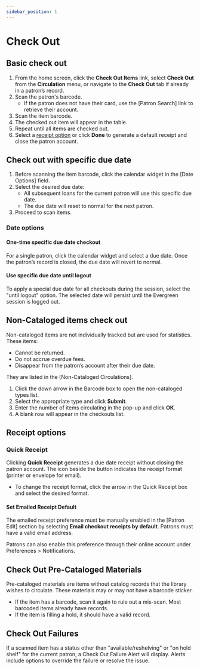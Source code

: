 ```yaml
---
sidebar_position: 1
---
```


# Check Out

## Basic check out



1. From the home screen, click the **Check Out Items** link, select **Check Out** from the **Circulation** menu, or navigate to the **Check Out** tab if already in a patron’s record.
2. Scan the patron's barcode.
   - If the patron does not have their card, use the [Patron Search] link to retrieve their account.
3. Scan the item barcode.
4. The checked out item will appear in the table.
5. Repeat until all items are checked out.
6. Select a [receipt option](#receipt-options) or click **Done** to generate a default receipt and close the patron account.

## Check out with specific due date

1. Before scanning the item barcode, click the calendar widget in the [Date Options] field.
2. Select the desired due date:
   - All subsequent loans for the current patron will use this specific due date.
   - The due date will reset to normal for the next patron.
3. Proceed to scan items.



### Date options

#### One-time specific due date checkout

For a single patron, click the calendar widget and select a due date. Once the patron’s record is closed, the due date will revert to normal.

#### Use specific due date until logout

To apply a special due date for all checkouts during the session, select the "until logout" option. The selected date will persist until the Evergreen session is logged out.

## Non-Cataloged items check out

Non-cataloged items are not individually tracked but are used for statistics. These items:

- Cannot be returned.
- Do not accrue overdue fees.
- Disappear from the patron’s account after their due date.

They are listed in the [Non-Cataloged Circulations].

1. Click the down arrow in the Barcode box to open the non-cataloged types list.
2. Select the appropriate type and click **Submit**.
3. Enter the number of items circulating in the pop-up and click **OK**.
4. A blank row will appear in the checkouts list.



## Receipt options

### Quick Receipt

Clicking **Quick Receipt** generates a due date receipt without closing the patron account. The icon beside the button indicates the receipt format (printer or envelope for email).

- To change the receipt format, click the arrow in the Quick Receipt box and select the desired format.

#### Set Emailed Receipt Default

The emailed receipt preference must be manually enabled in the [Patron Edit] section by selecting **Email checkout receipts by default**. Patrons must have a valid email address.

Patrons can also enable this preference through their online account under Preferences > Notifications.

## Check Out Pre-Cataloged Materials

Pre-cataloged materials are items without catalog records that the library wishes to circulate. These materials may or may not have a barcode sticker.

- If the item has a barcode, scan it again to rule out a mis-scan. Most barcoded items already have records.
- If the item is filling a hold, it should have a valid record.

## Check Out Failures

If a scanned item has a status other than "available/reshelving" or "on hold shelf" for the current patron, a Check Out Failure Alert will display. Alerts include options to override the failure or resolve the issue.
